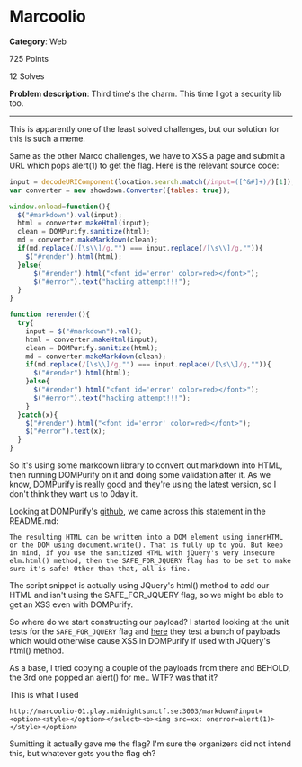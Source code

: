 # Marcoolio

**Category**: Web

725 Points

12 Solves

**Problem description**:
Third time's the charm. This time I got a security lib too. 

---

This is apparently one of the least solved challenges, but our solution for this is such a meme.

Same as the other Marco challenges, we have to XSS a page and submit a URL which pops alert(1) to get the flag. Here is the relevant source code:

```javascript
input = decodeURIComponent(location.search.match(/input=([^&#]+)/)[1]);
var converter = new showdown.Converter({tables: true});

window.onload=function(){
  $("#markdown").val(input);
  html = converter.makeHtml(input);
  clean = DOMPurify.sanitize(html);
  md = converter.makeMarkdown(clean);
  if(md.replace(/[\s\\]/g,"") === input.replace(/[\s\\]/g,"")){
    $("#render").html(html);
  }else{
      $("#render").html("<font id='error' color=red></font>");
      $("#error").text("hacking attempt!!!");
  }
}

function rerender(){
  try{
    input = $("#markdown").val();
    html = converter.makeHtml(input);
    clean = DOMPurify.sanitize(html);
    md = converter.makeMarkdown(clean);
    if(md.replace(/[\s\\]/g,"") === input.replace(/[\s\\]/g,"")){
      $("#render").html(html);
    }else{
      $("#render").html("<font id='error' color=red></font>");
      $("#error").text("hacking attempt!!!");
    }
  }catch(x){
    $("#render").html("<font id='error' color=red></font>");
    $("#error").text(x);
  }
}
```

So it's using some markdown library to convert out markdown into HTML, then running DOMPurify on it and doing some validation after it. As we know, DOMPurify is really good and they're using the latest version, so I don't think they want us to 0day it.

Looking at DOMPurify's [github](https://github.com/cure53/DOMPurify), we came across this statement in the README.md:

```
The resulting HTML can be written into a DOM element using innerHTML or the DOM using document.write(). That is fully up to you. But keep in mind, if you use the sanitized HTML with jQuery's very insecure elm.html() method, then the SAFE_FOR_JQUERY flag has to be set to make sure it's safe! Other than that, all is fine.
```

The script snippet is actually using JQuery's html() method to add our HTML and isn't using the SAFE_FOR_JQUERY flag, so we might be able to get an XSS even with DOMPurify.

So where do we start constructing our payload? I started looking at the unit tests for the `SAFE_FOR_JQUERY` flag and [here](https://github.com/cure53/DOMPurify/blob/2724763e41313b1a54724dfda5573e8b63116962/test/test-suite.js#L53) they test a bunch of payloads which would otherwise cause XSS in DOMPurify if used with JQuery's html() method.

As a base, I tried copying a couple of the payloads from there and BEHOLD, the 3rd one popped an alert() for me.. WTF? was that it?

This is what I used

```
http://marcoolio-01.play.midnightsunctf.se:3003/markdown?input=<option><style></option></select><b><img src=xx: onerror=alert(1)></style></option>
```

Sumitting it actually gave me the flag? I'm sure the organizers did not intend this, but whatever gets you the flag eh?

